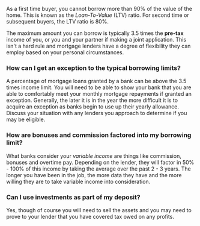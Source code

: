 
As a first time buyer, you cannot borrow more than 90% of the value of the home. This is known as the *Loan-To-Value* (LTV) ratio.
 For second time or subsequent buyers, the LTV ratio is 80%.
 


  

The maximum amount you can borrow is typically 3.5 times the **pre-tax** income of you, or you and your partner if making a joint application.
 This isn't a hard rule and mortgage lenders have a degree of flexibility they can employ based on 
 your personal circumstances.
 


  

  

### How can I get an exception to the typical borrowing limits?


A percentage of mortgage loans granted by a bank can be above the 3.5 times income limit. 
 You will need to be able to show your bank that you are able to comfortably meet your monthly mortgage repayments if granted an exception.
 Generally, the later it is in the year the more difficult it is to acquire an exception as banks begin to use up their yearly allowance.
 Discuss your situation with any lenders you approach to determine if you may be eligible.
 


  

  

### How are bonuses and commission factored into my borrowing limit?


What banks consider your *variable income* are things like commission, bonuses and overtime pay. Depending on the lender,
 they will factor in 50% - 100% of this income by taking the average over the past 2 - 3 years. The longer you have been in the job,
 the more data they have and the more willing they are to take variable income into consideration. 
 


  

  

### Can I use investments as part of my deposit?


Yes, though of course you will need to sell the assets and you may need to prove to your lender that you have covered tax owed on any profits.
 



